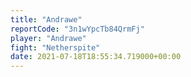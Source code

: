```yaml
---
title: "Andrawe"
reportCode: "3n1wYpcTb84QrmFj"
player: "Andrawe"
fight: "Netherspite"
date: 2021-07-18T18:55:34.719000+00:00
---
```

